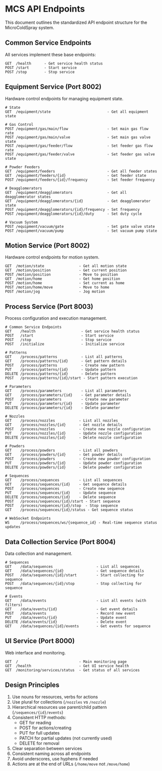 # MCS API Endpoints

This document outlines the standardized API endpoint structure for the MicroColdSpray system.

## Common Service Endpoints

All services implement these base endpoints:

```http
GET  /health      - Get service health status
POST /start       - Start service
POST /stop        - Stop service
```

## Equipment Service (Port 8002)

Hardware control endpoints for managing equipment state.

```http
# State
GET  /equipment/state                          - Get all equipment state

# Gas Control
POST /equipment/gas/main/flow                  - Set main gas flow rate
POST /equipment/gas/main/valve                 - Set main gas valve state
POST /equipment/gas/feeder/flow                - Set feeder gas flow rate
POST /equipment/gas/feeder/valve               - Set feeder gas valve state

# Powder Feeders
GET  /equipment/feeders                        - Get all feeder states
GET  /equipment/feeders/{id}                   - Get feeder state
POST /equipment/feeders/{id}/frequency         - Set feeder frequency

# Deagglomerators
GET  /equipment/deagglomerators                - Get all deagglomerator states
GET  /equipment/deagglomerators/{id}           - Get deagglomerator state
POST /equipment/deagglomerators/{id}/frequency - Set frequency
POST /equipment/deagglomerators/{id}/duty      - Set duty cycle

# Vacuum System
POST /equipment/vacuum/gate                    - Set gate valve state
POST /equipment/vacuum/pump                    - Set vacuum pump state
```

## Motion Service (Port 8002)

Hardware control endpoints for motion system.

```http
GET  /motion/state                - Get all motion state
GET  /motion/position             - Get current position
POST /motion/position             - Move to position
GET  /motion/home                 - Get home position
POST /motion/home                 - Set current as home
POST /motion/home/move            - Move to home
POST /motion/jog                  - Jog motion
```

## Process Service (Port 8003)

Process configuration and execution management.

```http
# Common Service Endpoints
GET    /health                     - Get service health status
POST   /start                      - Start service
POST   /stop                       - Stop service
POST   /initialize                 - Initialize service

# Patterns
GET    /process/patterns           - List all patterns
GET    /process/patterns/{id}      - Get pattern details
POST   /process/patterns           - Create new pattern
PUT    /process/patterns/{id}      - Update pattern
DELETE /process/patterns/{id}      - Delete pattern
POST   /process/patterns/{id}/start - Start pattern execution

# Parameters
GET    /process/parameters         - List all parameters
GET    /process/parameters/{id}    - Get parameter details
POST   /process/parameters         - Create new parameter
PUT    /process/parameters/{id}    - Update parameter
DELETE /process/parameters/{id}    - Delete parameter

# Nozzles
GET    /process/nozzles           - List all nozzles
GET    /process/nozzles/{id}      - Get nozzle details
POST   /process/nozzles           - Create new nozzle configuration
PUT    /process/nozzles/{id}      - Update nozzle configuration
DELETE /process/nozzles/{id}      - Delete nozzle configuration

# Powders
GET    /process/powders           - List all powders
GET    /process/powders/{id}      - Get powder details
POST   /process/powders           - Create new powder configuration
PUT    /process/powders/{id}      - Update powder configuration
DELETE /process/powders/{id}      - Delete powder configuration

# Sequences
GET    /process/sequences         - List all sequences
GET    /process/sequences/{id}    - Get sequence details
POST   /process/sequences         - Create new sequence
PUT    /process/sequences/{id}    - Update sequence
DELETE /process/sequences/{id}    - Delete sequence
POST   /process/sequences/{id}/start - Start sequence
POST   /process/sequences/{id}/stop  - Stop sequence
GET    /process/sequences/{id}/status - Get sequence status

# WebSocket Endpoints
WS     /process/sequences/ws/{sequence_id} - Real-time sequence status updates
```

## Data Collection Service (Port 8004)

Data collection and management.

```http
# Sequences
GET    /data/sequences                    - List all sequences
GET    /data/sequences/{id}               - Get sequence details
POST   /data/sequences/{id}/start         - Start collecting for sequence
POST   /data/sequences/{id}/stop          - Stop collecting for sequence

# Events
GET    /data/events                       - List all events (with filters)
GET    /data/events/{id}                  - Get event details
POST   /data/events                       - Record new event
PUT    /data/events/{id}                  - Update event
DELETE /data/events/{id}                  - Delete event
GET    /data/sequences/{id}/events        - Get events for sequence
```

## UI Service (Port 8000)

Web interface and monitoring.

```http
GET  /                            - Main monitoring page
GET  /health                      - Get UI service health
GET  /monitoring/services/status  - Get status of all services
```

## Design Principles

1. Use nouns for resources, verbs for actions
2. Use plural for collections (`/nozzles` vs `/nozzle`)
3. Hierarchical resources use parent/child pattern (`/sequences/{id}/events`)
4. Consistent HTTP methods:
   - GET for reading
   - POST for actions/creating
   - PUT for full updates
   - PATCH for partial updates (not currently used)
   - DELETE for removal
5. Clear separation between services
6. Consistent naming across all endpoints
7. Avoid underscores, use hyphens if needed
8. Actions are at the end of URLs (`/home/move` not `/move/home`)
